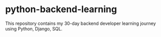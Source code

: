 # python-backend-learning
This repository contains my 30-day backend developer learning journey using Python, Django, SQL.
